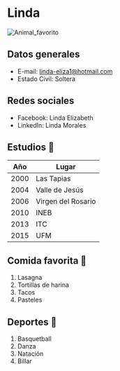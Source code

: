 # Linda

![Animal_favorito](http://plantasdeacuarios.com/images/categories/tortuga_orejas_rojas.jpg)

## Datos generales
* E-mail: linda-eliza1@hotmail.com
* Estado Civil: Soltera

## Redes sociales
* Facebook: Linda Elizabeth
* LinkedIn: Linda Morales

## Estudios :blue_book:

Año | Lugar
--- | -----
2000 | Las Tapias
2004 | Valle de Jesús
2006 | Virgen del Rosario
2010 | INEB
2013 | ITC
2015 | UFM

## Comida favorita :cake:
1. Lasagna
2. Tortillas de harina
3. Tacos
4. Pasteles

## Deportes :basketball:
1. Basquetball
2. Danza
3. Natación
4. Billar
